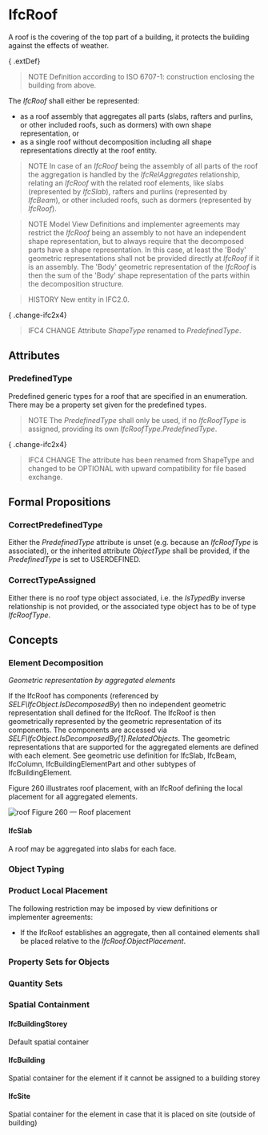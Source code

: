 # IfcRoof

A roof is the covering of the top part of a building, it protects the building against the effects of weather.

{ .extDef}
> NOTE  Definition according to ISO 6707-1: construction enclosing the building from above.

The _IfcRoof_ shall either be represented:

* as a roof assembly that aggregates all parts (slabs, rafters and purlins, or other included roofs, such as dormers) with own shape representation, or
* as a single roof without decomposition including all shape representations directly at the roof entity.

> NOTE  In case of an _IfcRoof_ being the assembly of all parts of the roof the aggregation is handled by the _IfcRelAggregates_ relationship, relating an _IfcRoof_ with the related roof elements, like slabs (represented by _IfcSlab_), rafters and purlins (represented by _IfcBeam_), or other included roofs, such as dormers (represented by _IfcRoof_).

> NOTE  Model View Definitions and implementer agreements may restrict the _IfcRoof_ being an assembly to not have an independent shape representation, but to always require that the decomposed parts have a shape representation. In this case, at least the 'Body' geometric representations shall not be provided directly at _IfcRoof_ if it is an assembly. The 'Body' geometric representation of the _IfcRoof_ is then the sum of the 'Body' shape representation of the parts within the decomposition structure.

> HISTORY  New entity in IFC2.0.

{ .change-ifc2x4}
> IFC4 CHANGE  Attribute _ShapeType_ renamed to _PredefinedType_.

## Attributes

### PredefinedType
Predefined generic types for a roof that are specified in an enumeration. There may be a property set given for the predefined types.
> NOTE  The _PredefinedType_ shall only be used, if no _IfcRoofType_ is assigned, providing its own _IfcRoofType.PredefinedType_.

{ .change-ifc2x4}
> IFC4 CHANGE The attribute has been renamed from ShapeType and changed to be OPTIONAL with upward compatibility for file based exchange.

## Formal Propositions

### CorrectPredefinedType
Either the _PredefinedType_ attribute is unset (e.g. because an _IfcRoofType_ is associated), or the inherited attribute _ObjectType_ shall be provided, if the _PredefinedType_ is set to USERDEFINED.

### CorrectTypeAssigned
Either there is no roof type object associated, i.e. the _IsTypedBy_ inverse relationship is not provided, or the associated type object has to be of type _IfcRoofType_.

## Concepts

### Element Decomposition

_Geometric representation by aggregated elements_

If the IfcRoof has components (referenced by _SELF\IfcObject.IsDecomposedBy_) then no independent geometric representation shall defined for the IfcRoof. The IfcRoof is then geometrically represented by the geometric representation of its components. The components are accessed via _SELF\IfcObject.IsDecomposedBy[1].RelatedObjects_. The geometric representations that are supported for the aggregated elements are defined with each element. See geometric use definition for IfcSlab, IfcBeam, IfcColumn, IfcBuildingElementPart and other subtypes of IfcBuildingElement.

Figure 260 illustrates roof placement, with an IfcRoof defining the local placement for all aggregated elements.


![roof](../../../../figures/ifcroof-layout1.gif)
Figure 260 — Roof placement

#### IfcSlab

A roof may be aggregated into slabs for each face.

### Object Typing



### Product Local Placement

The following restriction may be imposed by view definitions or implementer agreements:

* If the IfcRoof establishes an aggregate, then all contained elements shall be placed relative to the _IfcRoof.ObjectPlacement_.

### Property Sets for Objects



### Quantity Sets



### Spatial Containment



#### IfcBuildingStorey

Default spatial container

#### IfcBuilding

Spatial container for the element if it cannot be assigned to a building storey

#### IfcSite

Spatial container for the element in case that it is placed on site (outside of building)

